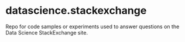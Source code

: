 # datascience.stackexchange
Repo for code samples or experiments used to answer questions on the Data Science StackExchange site.
